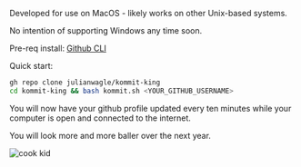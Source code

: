 Developed for use on MacOS - likely works on other Unix-based systems.

No intention of supporting Windows any time soon.

Pre-req install:
[Github CLI](https://cli.github.com/)

Quick start:

```bash
gh repo clone julianwagle/kommit-king
cd kommit-king && bash kommit.sh <YOUR_GITHUB_USERNAME>
```

You will now have your github profile updated every ten minutes while your computer is open and connected to the internet.

You will look more and more baller over the next year.

![cook kid](https://media.giphy.com/media/xTiTngBQncyTMceuXK/giphy.gif)
